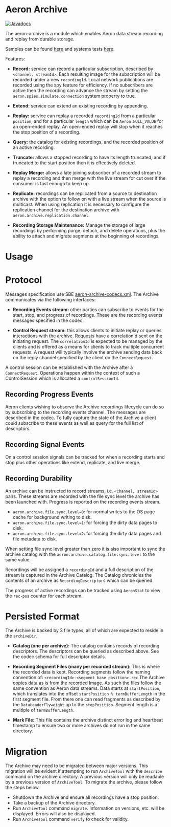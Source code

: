 Aeron Archive
===

[![Javadocs](http://www.javadoc.io/badge/io.aeron/aeron-all.svg)](http://www.javadoc.io/doc/io.aeron/aeron-all)

The aeron-archive is a module which enables Aeron data stream recording and replay from durable storage. 

Samples can be found [here](https://github.com/real-logic/aeron/blob/master/aeron-samples/scripts/archive/README.md) and
systems tests [here](https://github.com/real-logic/aeron/tree/master/aeron-system-tests/src/test/java/io/aeron/archive).

Features:

- **Record:** service can record a particular subscription, described by `<channel, streamId>`. Each resulting image
 for the subscription will be recorded under a new `recordingId`. Local network publications are recorded using the spy
 feature for efficiency. If no subscribers are active then the recording can advance the stream by setting the
 `aeron.spies.simulate.connection` system property to true.

- **Extend:** service can extend an existing recording by appending.

- **Replay:** service can replay a recorded `recordingId` from a particular `position`, and for a particular `length`
 which can be `Aeron.NULL_VALUE` for an open-ended replay. An open-ended replay will stop when it reaches the stop
 position of a recording.

- **Query:** the catalog for existing recordings, and the recorded position of an active recording.

- **Truncate:** allows a stopped recording to have its length truncated, and if truncated to the start position then it
 is effectively deleted.

- **Replay Merge:** allows a late joining subscriber of a recorded stream to replay a recording and then merge with the
 live stream for cut over if the consumer is fast enough to keep up.

- **Replicate:** recordings can be replicated from a source to destination archive with the option to follow on with
 a live stream when the source is multicast. When using replication it is necessary to configure the replication channel
 for the destination archive with `aeron.archive.replication.channel`.

- **Recording Storage Maintenance:** Manage the storage of large recordings by performing purge, detach, and delete
 operations, plus the ability to attach and migrate segments at the beginning of recordings. 

Usage
=====

Protocol
=====
Messages specification use SBE [aeron-archive-codecs.xml](https://github.com/real-logic/aeron/blob/master/aeron-archive/src/main/resources/archive/aeron-archive-codecs.xml).
The Archive communicates via the following interfaces:

 - **Recording Events stream:** other parties can subscribe to events for the start,
 stop, and progress of recordings. These are the recording events messages specified in the codec.
 
 - **Control Request stream:** this allows clients to initiate replay or queries interactions with the archive.
 Requests have a correlationId sent on the initiating request. The `correlationId` is expected to be managed by
 the clients and is offered as a means for clients to track multiple concurrent requests. A request will typically
 involve the archive sending data back on the reply channel specified by the client on the `ConnectRequest`.

A control session can be established with the Archive after a `ConnectRequest`. Operations happen within
the context of such a ControlSession which is allocated a `controlSessionId`.

Recording Progress Events
----
Aeron clients wishing to observe the Archive recordings lifecycle can do so by subscribing to the recording events
channel. The messages are described in the codec. To fully capture the state of the Archive a client could subscribe
to these events as well as query for the full list of descriptors.

Recording Signal Events
----
On a control session signals can be tracked for when a recording starts and stop plus other operations like extend,
replicate, and live merge.

Recording Durability
----
An archive can be instructed to record streams, i.e. `<channel, streamId>` pairs. These streams are recorded with the
file sync level the archive has been launched with. Progress is reported on the recording events stream.

- `aeron.archive.file.sync.level=0`: for normal writes to the OS page cache for background writing to disk.
- `aeron.archive.file.sync.level=1`: for forcing the dirty data pages to disk. 
- `aeron.archive.file.sync.level=2`: for forcing the dirty data pages and file metadata to disk.

When setting file sync level greater than zero it is also important to sync the archive catalog with the
 `aeron.archive.catalog.file.sync.level` to the same value.

Recordings will be assigned a `recordingId` and a full description of the stream is captured in the Archive Catalog.
The Catalog chronicles the contents of an archive as `RecordingDescriptor`s which can be queried.

The progress of active recordings can be tracked using `AeronStat` to view the `rec-pos` counter for each stream.

Persisted Format
=====
The Archive is backed by 3 file types, all of which are expected to reside in the `archiveDir`.

 -  **Catalog (one per archive):** The catalog contains records of recording descriptors. The descriptors can
 be queried as described above. See the codec schema for full descriptor details.
 
 - **Recording Segment Files (many per recorded stream):** This is where the recorded data is kept.
 Recording segments follow the naming convention of: `<recordingId>-<segment base position>.rec`
 The Archive copies data as is from the recorded Image. As such the files follow the same convention
 as Aeron data streams. Data starts at `startPosition`, which translates into the offset
 `startPosition % termBufferLength` in the first segment file. From there one can read fragments
 as described by the `DataHeaderFlyweight` up to the `stopPosition`. Segment length is a multiple of `termBufferLength`.
 
  - **Mark File:** This file contains the archive distinct error log and heartbeat timestamp to ensure two or more
 archives do not run in the same directory.

Migration
=====
The Archive may need to be migrated between major versions. This migration will be evident if attempting
to run `ArchiveTool` with the `describe` command on the archive directory. A previous version will
only be readable by a previous version of `ArchiveTool`. To migrate the archive, please follow
the steps below.

- Shutdown the Archive and ensure all recordings have a stop position.
- Take a backup of the Archive directory.
- Run `ArchiveTool` command `migrate`. Information on versions, etc. will be displayed. Errors
will also be displayed.
- Run `ArchiveTool` command `verify` to check for validity.
